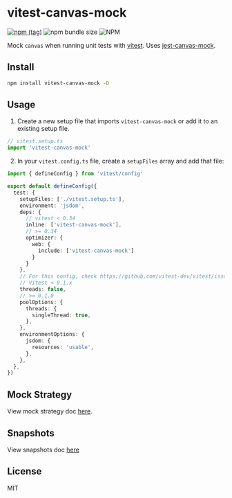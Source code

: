 # vitest-canvas-mock

[![npm (tag)](https://img.shields.io/npm/v/vitest-canvas-mock?style=flat&colorA=000000&colorB=000000)](https://www.npmjs.com/package/vitest-canvas-mock) ![npm bundle size](https://img.shields.io/bundlephobia/minzip/vitest-canvas-mock?style=flat&colorA=000000&colorB=000000) ![NPM](https://img.shields.io/npm/l/vitest-canvas-mock?style=flat&colorA=000000&colorB=000000)

Mock `canvas` when running unit tests with [vitest](https://vitest.dev/). Uses [jest-canvas-mock](https://github.com/hustcc/jest-canvas-mock).

## Install

```bash
npm install vitest-canvas-mock -D
```

## Usage

1. Create a new setup file that imports `vitest-canvas-mock` or add it to an existing setup file.

```ts
// vitest.setup.ts
import 'vitest-canvas-mock'
```

2. In your `vitest.config.ts` file, create a `setupFiles` array and add that file:

```ts
import { defineConfig } from 'vitest/config'

export default defineConfig({
  test: {
    setupFiles: ['./vitest.setup.ts'],
    environment: 'jsdom',
    deps: {
      // vitest < 0.34
      inline: ['vitest-canvas-mock'],
      // >= 0.34
      optimizer: {
        web: {
          include: ['vitest-canvas-mock']
        }
      }
    },
    // For this config, check https://github.com/vitest-dev/vitest/issues/740
    // Vitest < 0.1.x
    threads: false,
    // >= 0.1.0
    poolOptions: {
      threads: {
        singleThread: true,
      },
    },
    environmentOptions: {
      jsdom: {
        resources: 'usable',
      },
    },
  },
})
```

## Mock Strategy

View mock strategy doc [here](https://github.com/hustcc/jest-canvas-mock#mock-strategy).

## Snapshots

View snapshots doc [here](https://github.com/hustcc/jest-canvas-mock#snapshots)

## License

MIT
